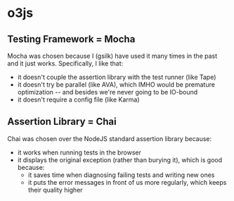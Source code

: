 # o3js

## Testing Framework = Mocha
Mocha was chosen because I (gsilk) have used it many times in the past and it just works. Specifically, I like that:
* it doesn't couple the assertion library with the test runner (like Tape)
* it doesn't try be parallel (like AVA), which IMHO would be premature optimization -- and besides we're never going to be IO-bound
* it doesn't require a config file (like Karma)

## Assertion Library = Chai
Chai was chosen over the NodeJS standard assertion library because:
* it works when running tests in the browser
* it displays the original exception (rather than burying it), which is good because:
   * it saves time when diagnosing failing tests and writing new ones
   * it puts the error messages in front of us more regularly, which keeps their quality higher
